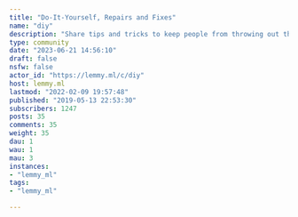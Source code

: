 ```yaml
---
title: "Do-It-Yourself, Repairs and Fixes" 
name: "diy"
description: "Share tips and tricks to keep people from throwing out that broken item. Repair before replace!"
type: community
date: "2023-06-21 14:56:10"
draft: false
nsfw: false
actor_id: "https://lemmy.ml/c/diy"
host: lemmy.ml
lastmod: "2022-02-09 19:57:48"
published: "2019-05-13 22:53:30"
subscribers: 1247
posts: 35
comments: 35
weight: 35
dau: 1
wau: 1
mau: 3
instances:
- "lemmy_ml"
tags: 
- "lemmy_ml"

---
```

